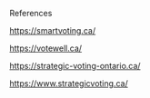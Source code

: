 









References

https://smartvoting.ca/

https://votewell.ca/

https://strategic-voting-ontario.ca/

https://www.strategicvoting.ca/

